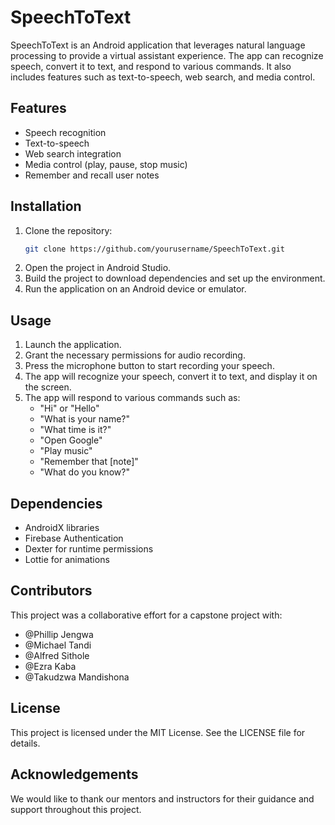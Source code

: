 # SpeechToText

SpeechToText is an Android application that leverages natural language processing to provide a virtual assistant experience. The app can recognize speech, convert it to text, and respond to various commands. It also includes features such as text-to-speech, web search, and media control.

## Features

- Speech recognition
- Text-to-speech
- Web search integration
- Media control (play, pause, stop music)
- Remember and recall user notes

## Installation

1. Clone the repository:
    ```sh
    git clone https://github.com/yourusername/SpeechToText.git
    ```
2. Open the project in Android Studio.
3. Build the project to download dependencies and set up the environment.
4. Run the application on an Android device or emulator.

## Usage

1. Launch the application.
2. Grant the necessary permissions for audio recording.
3. Press the microphone button to start recording your speech.
4. The app will recognize your speech, convert it to text, and display it on the screen.
5. The app will respond to various commands such as:
    - "Hi" or "Hello"
    - "What is your name?"
    - "What time is it?"
    - "Open Google"
    - "Play music"
    - "Remember that [note]"
    - "What do you know?"

## Dependencies

- AndroidX libraries
- Firebase Authentication
- Dexter for runtime permissions
- Lottie for animations

## Contributors

This project was a collaborative effort for a capstone project with:

- @Phillip Jengwa
- @Michael Tandi
- @Alfred Sithole
- @Ezra Kaba
- @Takudzwa Mandishona

## License

This project is licensed under the MIT License. See the LICENSE file for details.

## Acknowledgements

We would like to thank our mentors and instructors for their guidance and support throughout this project.
